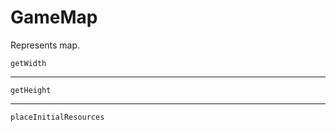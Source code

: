# GameMap
Represents map. 

```
getWidth
```

---
```
getHeight
```

---
```
placeInitialResources
```
